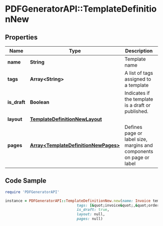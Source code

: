 # PDFGeneratorAPI::TemplateDefinitionNew

## Properties

Name | Type | Description | Notes
------------ | ------------- | ------------- | -------------
**name** | **String** | Template name | 
**tags** | **Array&lt;String&gt;** | A list of tags assigned to a template | [optional] 
**is_draft** | **Boolean** | Indicates if the template is a draft or published. | [optional] 
**layout** | [**TemplateDefinitionNewLayout**](TemplateDefinitionNewLayout.md) |  | [optional] 
**pages** | [**Array&lt;TemplateDefinitionNewPages&gt;**](TemplateDefinitionNewPages.md) | Defines page or label size, margins and components on page or label | [optional] 

## Code Sample

```ruby
require 'PDFGeneratorAPI'

instance = PDFGeneratorAPI::TemplateDefinitionNew.new(name: Invoice template,
                                 tags: [&quot;invoice&quot;,&quot;orders&quot;],
                                 is_draft: true,
                                 layout: null,
                                 pages: null)
```


